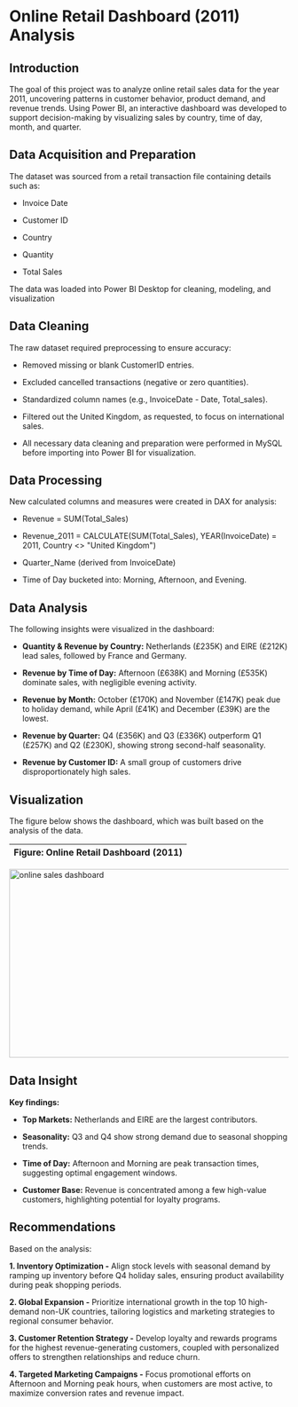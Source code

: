 # Online Retail Dashboard (2011) Analysis

## Introduction
The goal of this project was to analyze online retail sales data for the year 2011, uncovering patterns in customer behavior, product demand, and revenue trends. Using Power BI, an interactive dashboard was developed to support decision-making by visualizing sales by country, time of day, month, and quarter.

## Data Acquisition and Preparation
The dataset was sourced from a retail transaction file containing details such as:

 - Invoice Date

 - Customer ID

 - Country

 - Quantity

 - Total Sales

The data was loaded into Power BI Desktop for cleaning, modeling, and visualization

## Data Cleaning

The raw dataset required preprocessing to ensure accuracy:

 - Removed missing or blank CustomerID entries.

 - Excluded cancelled transactions (negative or zero quantities).

 - Standardized column names (e.g., InvoiceDate - Date, Total_sales).

 - Filtered out the United Kingdom, as requested, to focus on international sales.

 - All necessary data cleaning and preparation were performed in MySQL before importing into Power BI for visualization.

## Data Processing

New calculated columns and measures were created in DAX for analysis:

 - Revenue = SUM(Total_Sales)

 - Revenue_2011 = CALCULATE(SUM(Total_Sales), YEAR(InvoiceDate) = 2011, Country <> "United Kingdom")

 - Quarter_Name (derived from InvoiceDate)

 - Time of Day bucketed into: Morning, Afternoon, and Evening.

## Data Analysis 

The following insights were visualized in the dashboard:

 - **Quantity & Revenue by Country:** Netherlands (£235K) and EIRE (£212K) lead sales, followed by France and Germany.

 - **Revenue by Time of Day:** Afternoon (£638K) and Morning (£535K) dominate sales, with negligible evening activity.

 - **Revenue by Month:** October (£170K) and November (£147K) peak due to holiday demand, while April (£41K) and December (£39K) are the lowest.

 - **Revenue by Quarter:** Q4 (£356K) and Q3 (£336K) outperform Q1 (£257K) and Q2 (£230K), showing strong second-half seasonality.

 - **Revenue by Customer ID:** A small group of customers drive disproportionately high sales.

## Visualization

The figure below shows the dashboard, which was built based on the analysis of the data.

|Figure: Online Retail Dashboard (2011)|
|--------------|

<img width="608" height="340" alt="online sales dashboard" src="https://github.com/user-attachments/assets/1b50c09a-2ad8-47ce-99e0-6cbc3feabd97" />

## Data Insight

**Key findings:**

 - **Top Markets:** Netherlands and EIRE are the largest contributors.

 - **Seasonality:** Q3 and Q4 show strong demand due to seasonal shopping trends.

 - **Time of Day:** Afternoon and Morning are peak transaction times, suggesting optimal engagement windows.

 - **Customer Base:** Revenue is concentrated among a few high-value customers, highlighting potential for loyalty programs.

## Recommendations

Based on the analysis:

**1. Inventory Optimization -** Align stock levels with seasonal demand by ramping up inventory before Q4 holiday sales, ensuring product availability during peak shopping periods.

**2. Global Expansion -** Prioritize international growth in the top 10 high-demand non-UK countries, tailoring logistics and marketing strategies to regional consumer behavior.

**3. Customer Retention Strategy -** Develop loyalty and rewards programs for the highest revenue-generating customers, coupled with personalized offers to strengthen relationships and reduce churn.

**4. Targeted Marketing Campaigns -** Focus promotional efforts on Afternoon and Morning peak hours, when customers are most active, to maximize conversion rates and revenue impact.

